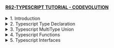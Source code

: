 #### [R62-TYPESCRIPT TUTORIAL - CODEVOLUTION](/courses/react/R62.md)

<details>
  <summary>1. Introduction </summary>

# Introduction

<img width="1179" alt="image" src="https://github.com/omeatai/My-Tutorials/assets/32337103/ba683c95-ea70-4c26-aa73-7d3ca27a5f7d">

# Check node version

```tsbs
node -v
```

# Install Typescript Globally

```tsbs
npm install -g typescript
```

# Check Typescript Version

```tsbs
tsc -v
```

# Compile Tupescript File

```tsbs
tsc main
tsc main --watch
```

### TS/learnTS/main.ts:

```ts
export {};
let message: string = "Hello World";

console.log(message);
```

### TS/learnTS/main.js:

```ts
"use strict";
Object.defineProperty(exports, "__esModule", { value: true });
var message = "Hello World";
console.log(message);
```

<img width="910" alt="image" src="https://github.com/omeatai/My-Tutorials/assets/32337103/fbd7c71f-d997-47e8-bf15-91bf08a733e6">
<img width="910" alt="image" src="https://github.com/omeatai/My-Tutorials/assets/32337103/de893ff0-4e1f-4cca-b0cc-aa13387020b6">

# #END </details>

<details>
  <summary>2. Typescript Type Declaration </summary>

# Typescript Type Declaration

### TS/learnTS/main.ts:

```ts
export {};

// Boolean, Number, String
let isBeginner: boolean = true;
let total: number = 0;
let name: string = "Vishwas ";

let sentence: string = "My name is ${name} I am a beginner in Typescript";

console.log(sentence);

// Null, Undefined
let n: null = null;
let u: undefined = undefined;

let isNew: boolean = null;
let myName: string = undefined;

// Array
let list1: number[] = [1, 2, 3];
let list2: Array<number> = [1, 2, 3];

//Tuple
let person1: [string, number] = ["Chris", 22];

//ENUM
enum Color {
  Red,
  Green,
  Blue,
  White = "#fff",
}

let c: Color = Color.Green;
let w: Color = Color.White;

console.log(c); // 1
console.log(w); // #fff

//Any
let randomValue: any = 10;

randomValue = true;
randomValue = "Vishwas";

//Unknown
let myVariable: unknown = 10;

let res = (myVariable as string).toString();
console.log(typeof res);
```

<img width="910" alt="image" src="https://github.com/omeatai/My-Tutorials/assets/32337103/37807416-3b7a-4fc3-a545-4239e11b3318">
<img width="910" alt="image" src="https://github.com/omeatai/My-Tutorials/assets/32337103/90e9527a-d9f5-4cfc-8bbc-b3c5aebdf046">

# #END </details>

<details>
  <summary>3. Typescript MultiType Union </summary>

# Typescript MultiType Union

### TS/learnTS/main.ts:

```ts
export {};

let multiType: number | boolean;

multiType = 20;
multiType = true;
```

<img width="910" alt="image" src="https://github.com/omeatai/My-Tutorials/assets/32337103/2e390237-8d9f-4390-b8e8-cb5065ffeaea">
<img width="910" alt="image" src="https://github.com/omeatai/My-Tutorials/assets/32337103/85d1240f-8d6c-4491-8f6d-1c8bde4da7c0">

# #END </details>

<details>
  <summary>4. Typescript Functions </summary>

# Typescript Functions 

### TS/learnTS/main.ts:

```ts
export {};

//Functions
function add(num1: number, num2: number): number {
  return num1 + num2;
}

add(5, 10);

//Functions with optional parameters
function add2(num1: number, num2?: number): number {
  if (num2) return num1 + num2;
  else return num1;
}

add2(5, 10);
add2(5);

//Functions with default parameters
function add3(num1: number, num2: number = 10): number {
  if (num2) return num1 + num2;
  else return num1;
}

add3(5, 10);
add3(5);
```

<img width="910" alt="image" src="https://github.com/omeatai/My-Tutorials/assets/32337103/e32cce17-313e-4c2c-96cb-43155d5298c8">
<img width="910" alt="image" src="https://github.com/omeatai/My-Tutorials/assets/32337103/c1f3f3fc-0001-46c1-a3c9-96a0c99f9552">

# #END </details>

<details>
  <summary>5. Typescript Interfaces </summary>

# Typescript Interfaces

### TS/learnTS/main.ts:

```ts

```

```ts

```

```ts

```

# #END </details>
